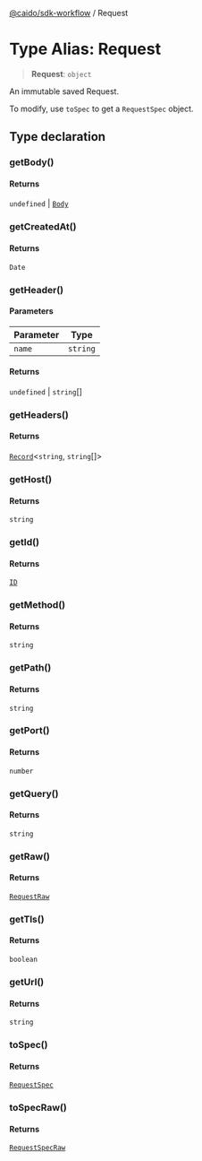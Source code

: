 [@caido/sdk-workflow](../index.md) / Request

# Type Alias: Request

> **Request**: `object`

An immutable saved Request.

To modify, use `toSpec` to get a `RequestSpec` object.

## Type declaration

### getBody()

#### Returns

`undefined` \| [`Body`](../classes/Body.md)

### getCreatedAt()

#### Returns

`Date`

### getHeader()

#### Parameters

| Parameter | Type |
| ------ | ------ |
| `name` | `string` |

#### Returns

`undefined` \| `string`[]

### getHeaders()

#### Returns

[`Record`](Record.md)\<`string`, `string`[]\>

### getHost()

#### Returns

`string`

### getId()

#### Returns

[`ID`](ID.md)

### getMethod()

#### Returns

`string`

### getPath()

#### Returns

`string`

### getPort()

#### Returns

`number`

### getQuery()

#### Returns

`string`

### getRaw()

#### Returns

[`RequestRaw`](RequestRaw.md)

### getTls()

#### Returns

`boolean`

### getUrl()

#### Returns

`string`

### toSpec()

#### Returns

[`RequestSpec`](../classes/RequestSpec.md)

### toSpecRaw()

#### Returns

[`RequestSpecRaw`](../classes/RequestSpecRaw.md)
